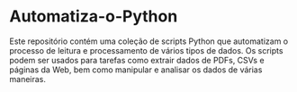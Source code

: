 # Automatiza-o-Python
Este repositório contém uma coleção de scripts Python que automatizam o processo de leitura e processamento de vários tipos de dados. Os scripts podem ser usados ​​para tarefas como extrair dados de PDFs, CSVs e páginas da Web, bem como manipular e analisar os dados de várias maneiras.
